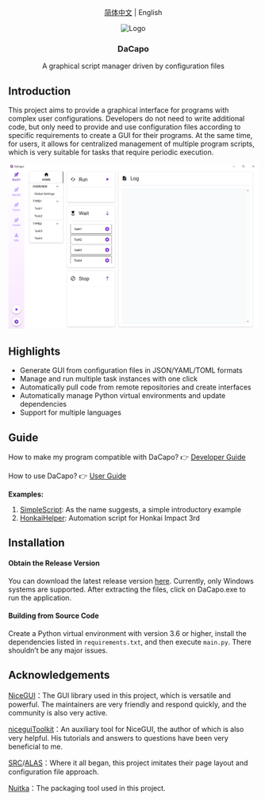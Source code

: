 <div align="center">

  [简体中文](../README.md) | English

  <a><img src="../static/logo/logo.png" alt="Logo" width="150" height="150"></a>

  <h3 align="center">DaCapo</h3>

  <p align="center">
    A graphical script manager driven by configuration files
  </p>
</div>

## Introduction

This project aims to provide a graphical interface for programs with complex user configurations. Developers do not need to write additional code, but only need to provide and use configuration files according to specific requirements to create a GUI for their programs. At the same time, for users, it allows for centralized management of multiple program scripts, which is very suitable for tasks that require periodic execution.

<img src="../static/images/show_en.png" style="zoom:50%;" />

## Highlights

- Generate GUI from configuration files in JSON/YAML/TOML formats
- Manage and run multiple task instances with one click
- Automatically pull code from remote repositories and create interfaces
- Automatically manage Python virtual environments and update dependencies
- Support for multiple languages

## Guide

How to make my program compatible with DaCapo? 👉 [Developer Guide](./DeveloperGuide.md)

How to use DaCapo? 👉 [User Guide](./UserGuide.md)

**Examples:**

1. [SimpleScript](./examples/SimpleScript): As the name suggests, a simple introductory example
2. [HonkaiHelper](https://github.com/Aues6uen11Z/HonkaiHelper): Automation script for Honkai Impact 3rd

## Installation

#### Obtain the Release Version

You can download the latest release version [here](https://github.com/Aues6uen11Z/DaCapo/releases). Currently, only Windows systems are supported. After extracting the files, click on DaCapo.exe to run the application.

#### Building from Source Code
Create a Python virtual environment with version 3.6 or higher, install the dependencies listed in `requirements.txt`, and then execute `main.py`. There shouldn’t be any major issues.

## Acknowledgements

[NiceGUI](https://github.com/zauberzeug/nicegui)：The GUI library used in this project, which is versatile and powerful. The maintainers are very friendly and respond quickly, and the community is also very active.

[niceguiToolkit](https://github.com/CrystalWindSnake/nicegui-toolkit)：An auxiliary tool for NiceGUI, the author of which is also very helpful. His tutorials and answers to questions have been very beneficial to me.

[SRC](https://github.com/LmeSzinc/StarRailCopilot)/[ALAS](https://github.com/LmeSzinc/AzurLaneAutoScript)：Where it all began, this project imitates their page layout and configuration file approach.

[Nuitka](https://github.com/Nuitka/Nuitka)：The packaging tool used in this project.